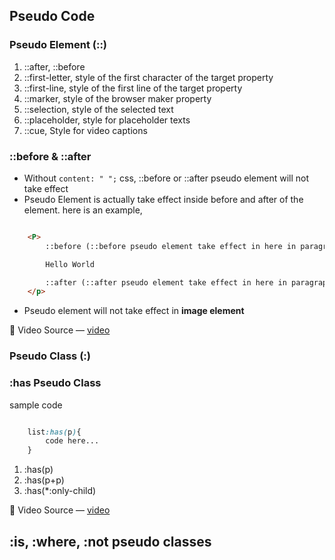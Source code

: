 ## Pseudo Code 

### Pseudo Element (::)

1. ::after, ::before
2. ::first-letter, style of the first character of the target property
3. ::first-line, style of the first line of the target property
4. ::marker, style of the browser maker property
5. ::selection, style of the selected text
6. ::placeholder, style for placeholder texts
7. ::cue, Style for video captions
### ::before & ::after
- Without `content: " ";` css, ::before or ::after pseudo element will not take effect
- Pseudo Element is actually take effect inside before and after of the element. here is an example,

```html

    <P>
        ::before (::before pseudo element take effect in here in paragraph text)

        Hello World

        ::after (::after pseudo element take effect in here in paragraph text)
    </p>

```
- Pseudo element will not take effect in **image element**

🔴 Video Source — [video](https://www.youtube.com/watch?v=zGiirUiWslI)

### Pseudo Class (:)

### :has Pseudo Class 

sample code

```css

    list:has(p){
        code here...
    }

```

1. :has(p)
2. :has(p+p)
3. :has(*:only-child)

🔴 Video Source — [video](https://www.youtube.com/watch?v=OqLquBs-bEg)

## :is, :where, :not pseudo classes




